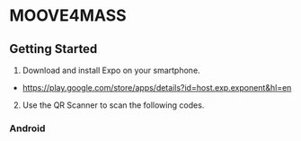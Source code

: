 # MOOVE4MASS

## Getting Started

1. Download and install Expo on your smartphone.
- https://play.google.com/store/apps/details?id=host.exp.exponent&hl=en
2. Use the QR Scanner to scan the following codes.

### Android
